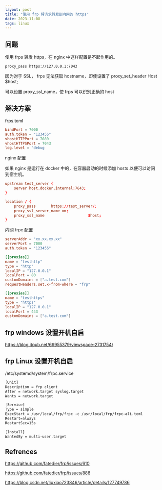 ```yaml
---
layout: post
title: "使用 frp 将请求转发到内网的 https"
date: 2023-11-08
tags: linux
---
```


## 问题

使用 frps 转发 https，在 nginx 中这样配置是不起作用的。

```
proxy_pass https://127.0.0.1:7043
```

因为对于 SSL， frps 无法获取 hostname，即使设置了 proxy_set_header Host $host;

可以设置 proxy_ssl_name，使 frps 可以识别正确的 host

## 解决方案

frps.toml

```toml
bindPort = 7000
auth.token = "123456"
vhostHTTPPort = 7080
vhostHTTPSPort = 7043
log.level = "debug
```

nginx 配置

如果 nginx 是运行在 docker 中的，在容器启动的时候添加 hosts 以便可以访问到宿主机。

```conf
upstream test_server {
    server host.docker.internal:7643;
}

location / {
    proxy_pass       https://test_server/;
    proxy_ssl_server_name on;
    proxy_ssl_name                    $host;
}
```

内网 frpc 配置

```toml
serverAddr = "xx.xx.xx.xx"
serverPort = 7000
auth.token = "123456"

[[proxies]]
name = "testhttp"
type = "http"
localIP = "127.0.0.1"
localPort = 80
customDomains = ["a.test.com"]
requestHeaders.set.x-from-where = "frp"

[[proxies]]
name = "testhttps"
type = "https"
localIP = "127.0.0.1"
localPort = 443
customDomains = ["a.test.com"]
```

## frp windows 设置开机自启

<https://blog.itpub.net/69955379/viewspace-2731754/>

## frp Linux 设置开机自启

/etc/systemd/system/frpc.service

```txt
[Unit]
Description = frp client
After = network.target syslog.target
Wants = network.target

[Service]
Type = simple
ExecStart = /usr/local/frp/frpc -c /usr/local/frp/frpc-ali.toml
Restart=always
RestartSec=15s

[Install]
WantedBy = multi-user.target
```


## Refrences

https://github.com/fatedier/frp/issues/610

https://github.com/fatedier/frp/issues/888

https://blog.csdn.net/liuxiao723846/article/details/127749786